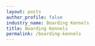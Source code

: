 ```yaml
---
layout: posts 
author_profile: false 
industry_name: Boarding Kennels
title: Boarding Kennels
permalink: /boarding-kennels
---
```

